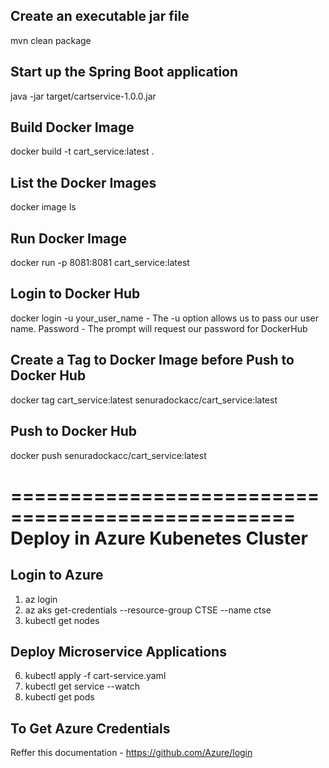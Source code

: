 Create an executable jar file
----------------------------------
mvn clean package

Start up the Spring Boot application
-----------------------------------------
java -jar target/cartservice-1.0.0.jar

Build Docker Image
---------------------------------------------------------
docker build -t cart_service:latest .

List the Docker Images
------------------------------
docker image ls

Run Docker Image
---------------------------------------------------------
docker run -p 8081:8081 cart_service:latest 

Login to Docker Hub
---------------------------------------------------------
docker login -u your_user_name - The -u option allows us to pass our user name.
Password - The prompt will request our password for DockerHub

Create a Tag to Docker Image before Push to Docker Hub
-----------------------------------------------------------------------
docker tag cart_service:latest senuradockacc/cart_service:latest

Push to Docker Hub
---------------------------------------------------
docker push senuradockacc/cart_service:latest

==================================================
Deploy in Azure Kubenetes Cluster
==================================================

Login to Azure
---------------------------------------------------------------------------------------
1) az login
2) az aks get-credentials --resource-group CTSE --name ctse
3) kubectl get nodes

Deploy Microservice Applications
---------------------------------------------------------------------------------------
6) kubectl apply -f cart-service.yaml
7) kubectl get service --watch
8) kubectl get pods


To Get Azure Credentials
-----------------------------
Reffer this documentation - https://github.com/Azure/login